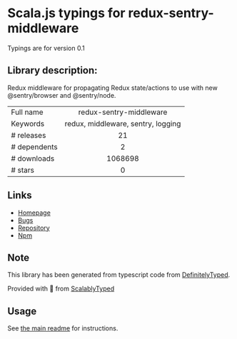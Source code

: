 
# Scala.js typings for redux-sentry-middleware

Typings are for version 0.1

## Library description:
Redux middleware for propagating Redux state/actions to use with new @sentry/browser and @sentry/node.

|                    |                 |
| ------------------ | :-------------: |
| Full name          | redux-sentry-middleware |
| Keywords           | redux, middleware, sentry, logging |
| # releases         | 21 |
| # dependents       | 2 |
| # downloads        | 1068698 |
| # stars            | 0 |

## Links
- [Homepage](https://github.com/ViditIsOnline/redux-sentry-middleware#readme)
- [Bugs](https://github.com/ViditIsOnline/redux-sentry-middleware/issues)
- [Repository](https://github.com/ViditIsOnline/redux-sentry-middleware)
- [Npm](https://www.npmjs.com/package/redux-sentry-middleware)
    


## Note
This library has been generated from typescript code from [DefinitelyTyped](https://definitelytyped.org).

Provided with :purple_heart: from [ScalablyTyped](https://github.com/oyvindberg/ScalablyTyped)

## Usage
See [the main readme](../../readme.md) for instructions.


